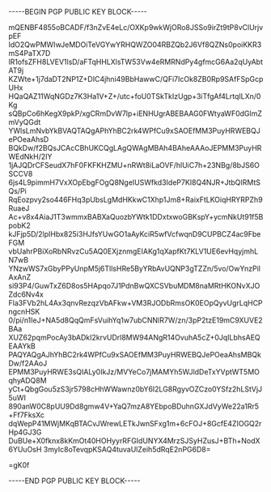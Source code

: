 -----BEGIN PGP PUBLIC KEY BLOCK-----

mQENBF4855oBCADF/f3nZvE4eLc/OXKp9wkWjORo8JSSo9irZt9tP8vClUrjvpEF
IdO2QwPMWIwJeMDOiTeVGYwYRHQWZO04RBZQb2J6Vf8QZNs0poiKKR3mS4PaTX7D
lR1ofsZFH8LVEV1lsD/aFTqHHLXlsTW53Vw4eRMRNdPy4gfmcG6Aa2qUyAbtAT9j
KZWte+1j7daDT2NP1Z+DIC4jhni49BbHawwC/QFi7IcOk8ZB0Rp9SAfFSpGcpUHx
HQaQAZ11WqNGDz7K3Ha1V+Z+/utc+foU0TSkTkIzUgp+3iTfgAf4LrtqILXn/0Kg
sQBpCo6hKegX9pkP/xgCRmDvW7lp+iENHUgrABEBAAG0FWtyaWF0dGlmZmVyQGdt
YWlsLmNvbYkBVAQTAQgAPhYhBC2rk4WPfCu9xSAOEfMM3PuyHRWEBQJePOeaAhsD
BQkDw/f2BQsJCAcCBhUKCQgLAgQWAgMBAh4BAheAAAoJEPMM3PuyHRWEdNkH/2IY
1jAJQDrCFSeudX7hF0FKFKHZMU+nRWt8iLaOVF/hlUiC7h+23NBg/8bJS6OSCCV8
6js4L9pimmH7VxXOpEbgFOgQ8NgeIUSWfkd3IdeP7KI8Q4NJR+JtbQIRMtSQs/Pi
RqEozpvy2so446FHq3pUbsLgMdHKkwC1Xhp1Jm8+RaixFtLKOiqHRYRPZh9RuaeJ
Ac+v8x4AiaJ1T3wmmxBABXaQuozbYWtk1DDxtxwoGBKspY+ycmNkUt91f5BpobK2
kJFjp5D/2lpIHbx825i3HJfsYUwGO1aAyKciR5wfVcfwqnD9CUPBCZ4ac9FbeFGM
vbUahrPBiXoRbNRvzCu5AQ0EXjznmgEIAKg1qXapfKt7KLV1UE6evHqyjmhLN7wB
YNzwWS7xGbyPPyUnpM5j6TllsHRe5ByYRbAvUQNP3gTZZn/5vo/OwYnzPilAxAnZ
si93P4/GuwTxZ6D8os5HApqo7J1PdnBwQXCSVbuMDM8naMRtHKONvXJOZdc6Nv4x
Fla3FVb2hL4Ax3qnvRezqzVbAFkw+VM3RJODbRmsOK0EOpQyvUgrLqHCPngcnHSK
0/pi/n1IeJ+NA5d8QqQmFsVuihYq1w7ubCNNlR7W/zn/3pP2tzE19mC9XUVE2BAa
XUZ62pqmPocAy3bADkI2krvUDrl8MW94ANgR14OvuhA5cZ+0JqILbhsAEQEAAYkB
PAQYAQgAJhYhBC2rk4WPfCu9xSAOEfMM3PuyHRWEBQJePOeaAhsMBQkDw/f2AAoJ
EPMM3PuyHRWE3sQIALy0IkJz/MVYeCo7jMAMYh5WJldDeTxYVptWT5MOqhyADQ8M
yCt+QbgGou5zS3jr5798cHhWWawnz0bY6I2LG8RgyvOZCzo0YSfz2hLStVjJ5uWI
890anW0C8pUU9Dd8gmw4V+YaQ7mzA8YEbpoBDuhnGXJdVyWe22a1Rr5+Ff7FksXc
dqWepP41MWjMKqBTACvJWrewLETkJwnSFxg1m+6cFOJ+8GcfE4ZIOGQ2rHp4GJ3G
DuBUe+X0fknx8kKmOt40HOHyyrRFGIdUNYX4MrzSJSyHZusJ+BTh+NodX6YUuOsH
3myIc8oTevqpKSAQ4tuvaUlZeih5dRqE2nPG6D8=

=gK0f

-----END PGP PUBLIC KEY BLOCK-----
